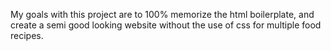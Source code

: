My goals with this project are to 100% memorize the html boilerplate, and create a semi good looking website without the use of css for multiple food recipes.
